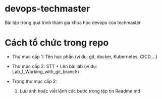 # devops-techmaster
Bài tập trong quá trình tham gia khóa học devops của techmaster

# Cách tổ chức trong repo
+ Thư mục cấp 1: Tên học phần (ví dụ:
git, docker, Kubernetes, CICD,…)
+ Thư mục cấp 2: STT + Lên bài lab (ví
dụ: Lab_1_Working_with_git_branch)
+ Trong thư mục cấp 2:
  
  1. Lưu ảnh hoặc viết lệnh các bước trong tệp tin Readme.md


